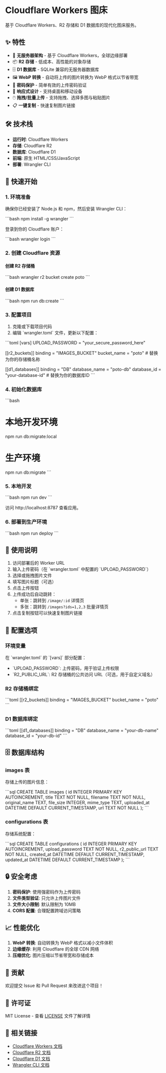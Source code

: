 # Cloudflare Workers 图床

基于 Cloudflare Workers、R2 存储和 D1 数据库的现代化图床服务。

## ✨ 特性

- 🚀 **无服务器架构** - 基于 Cloudflare Workers，全球边缘部署
- 📦 **R2 存储** - 低成本、高性能的对象存储
- 🗄️ **D1 数据库** - SQLite 兼容的无服务器数据库
- 🖼️ **WebP 转换** - 自动将上传的图片转换为 WebP 格式以节省带宽
- 🔐 **密码保护** - 简单有效的上传密码验证
- 📱 **响应式设计** - 支持桌面和移动设备
- 🖱️ **拖拽/批量上传** - 支持拖拽、选择多图与粘贴图片
- 📋 **一键复制** - 快速复制图片链接

## 🛠️ 技术栈

- **运行时**: Cloudflare Workers
- **存储**: Cloudflare R2
- **数据库**: Cloudflare D1  
- **前端**: 原生 HTML/CSS/JavaScript
- **部署**: Wrangler CLI

## 🚀 快速开始

### 1. 环境准备

确保你已经安装了 Node.js 和 npm，然后安装 Wrangler CLI：

\`\`\`bash
npm install -g wrangler
\`\`\`

登录到你的 Cloudflare 账户：

\`\`\`bash
wrangler login
\`\`\`

### 2. 创建 Cloudflare 资源

#### 创建 R2 存储桶
\`\`\`bash
wrangler r2 bucket create poto
\`\`\`

#### 创建 D1 数据库
\`\`\`bash
npm run db:create
\`\`\`

### 3. 配置项目

1. 克隆或下载项目代码
2. 编辑 \`wrangler.toml\` 文件，更新以下配置：

\`\`\`toml
[vars]
UPLOAD_PASSWORD = "your_secure_password_here"

[[r2_buckets]]
binding = "IMAGES_BUCKET"
bucket_name = "poto"  # 替换为你的存储桶名称

[[d1_databases]]
binding = "DB"
database_name = "poto-db"
database_id = "your-database-id"    # 替换为你的数据库ID
\`\`\`

### 4. 初始化数据库

\`\`\`bash
# 本地开发环境
npm run db:migrate:local

# 生产环境
npm run db:migrate
\`\`\`

### 5. 本地开发

\`\`\`bash
npm run dev
\`\`\`

访问 http://localhost:8787 查看应用。

### 6. 部署到生产环境

\`\`\`bash
npm run deploy
\`\`\`

## 📝 使用说明

1. 访问部署后的 Worker URL
2. 输入上传密码（在 \`wrangler.toml\` 中配置的 \`UPLOAD_PASSWORD\`）
3. 选择或拖拽图片文件
4. 填写图片标题（可选）
5. 点击上传按钮
6. 上传成功后自动跳转：
    - 单张：跳转到 `/image/:id` 详情页
    - 多张：跳转到 `/images?ids=1,2,3` 批量详情页
7. 点击复制按钮可以快速复制图片链接

## 🔧 配置选项

### 环境变量

在 \`wrangler.toml\` 的 \`[vars]\` 部分配置：

- \`UPLOAD_PASSWORD\`: 上传密码，用于验证上传权限
- \`R2_PUBLIC_URL\`: R2 存储桶的公共访问 URL（可选，用于自定义域名）

### R2 存储桶绑定

\`\`\`toml
[[r2_buckets]]
binding = "IMAGES_BUCKET"
bucket_name = "poto"
\`\`\`

### D1 数据库绑定

\`\`\`toml
[[d1_databases]]
binding = "DB"
database_name = "your-db-name"
database_id = "your-db-id"
\`\`\`

## 🗄️ 数据库结构

### images 表
存储上传的图片信息：

\`\`\`sql
CREATE TABLE images (
    id INTEGER PRIMARY KEY AUTOINCREMENT,
    title TEXT NOT NULL,
    filename TEXT NOT NULL,
    original_name TEXT,
    file_size INTEGER,
    mime_type TEXT,
    uploaded_at DATETIME DEFAULT CURRENT_TIMESTAMP,
    url TEXT NOT NULL
);
\`\`\`

### configurations 表
存储系统配置：

\`\`\`sql
CREATE TABLE configurations (
    id INTEGER PRIMARY KEY AUTOINCREMENT,
    upload_password TEXT NOT NULL,
    r2_public_url TEXT NOT NULL,
    created_at DATETIME DEFAULT CURRENT_TIMESTAMP,
    updated_at DATETIME DEFAULT CURRENT_TIMESTAMP
);
\`\`\`

## 🔒 安全考虑

1. **密码保护**: 使用强密码作为上传密码
2. **文件类型验证**: 只允许上传图片文件
3. **文件大小限制**: 默认限制为 10MB
4. **CORS 配置**: 合理配置跨域访问策略

## 📈 性能优化

1. **WebP 转换**: 自动转换为 WebP 格式以减小文件体积
2. **边缘缓存**: 利用 Cloudflare 的全球 CDN 网络
3. **压缩优化**: 图片压缩以节省带宽和存储成本

## 🤝 贡献

欢迎提交 Issue 和 Pull Request 来改进这个项目！

## 📄 许可证

MIT License - 查看 [LICENSE](LICENSE) 文件了解详情

## 🔗 相关链接

- [Cloudflare Workers 文档](https://developers.cloudflare.com/workers/)
- [Cloudflare R2 文档](https://developers.cloudflare.com/r2/)
- [Cloudflare D1 文档](https://developers.cloudflare.com/d1/)
- [Wrangler CLI 文档](https://developers.cloudflare.com/workers/wrangler/)
